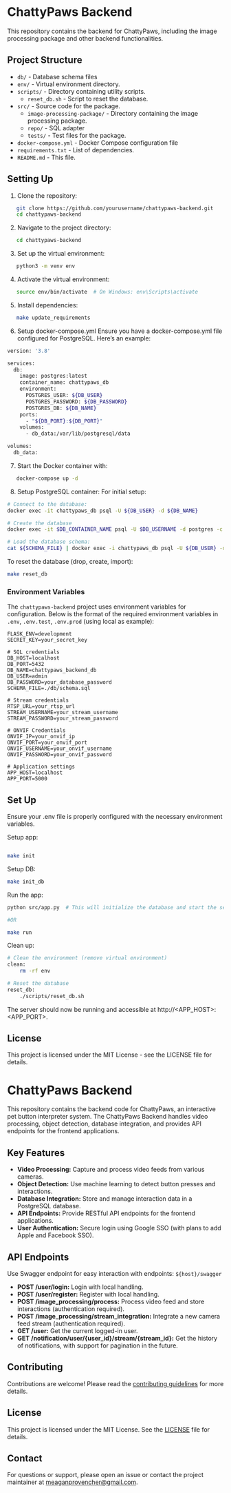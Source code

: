 # ChattyPaws Backend

This repository contains the backend for ChattyPaws, including the image processing package and other backend functionalities.

## Project Structure

- `db/` - Database schema files
- `env/` - Virtual environment directory.
- `scripts/` - Directory containing utility scripts.
  - `reset_db.sh` - Script to reset the database.
- `src/` - Source code for the package.
  - `image-processing-package/` - Directory containing the image processing package.
  - `repo/` - SQL adapter
  - `tests/` - Test files for the package.
- `docker-compose.yml` - Docker Compose configuration file
- `requirements.txt` - List of dependencies.
- `README.md` - This file.

## Setting Up

1. Clone the repository:

```sh
   git clone https://github.com/yourusername/chattypaws-backend.git
   cd chattypaws-backend
```

2. Navigate to the project directory:

```sh
   cd chattypaws-backend
```

3. Set up the virtual environment:

```sh
   python3 -m venv env
```

4. Activate the virtual environment:

```sh
   source env/bin/activate  # On Windows: env\Scripts\activate
```

5. Install dependencies:

```sh
   make update_requirements
```

6. Setup docker-compose.yml
   Ensure you have a docker-compose.yml file configured for PostgreSQL. Here’s an example:

```sh
version: '3.8'

services:
  db:
    image: postgres:latest
    container_name: chattypaws_db
    environment:
      POSTGRES_USER: ${DB_USER}
      POSTGRES_PASSWORD: ${DB_PASSWORD}
      POSTGRES_DB: ${DB_NAME}
    ports:
      - "${DB_PORT}:${DB_PORT}"
    volumes:
      - db_data:/var/lib/postgresql/data

volumes:
  db_data:

```

7. Start the Docker container with:

```sh
   docker-compose up -d
```

8. Setup PostgreSQL container:
   For initial setup:

```sh
# Connect to the database:
docker exec -it chattypaws_db psql -U ${DB_USER} -d ${DB_NAME}

# Create the database
docker exec -it $DB_CONTAINER_NAME psql -U $DB_USERNAME -d postgres -c "CREATE DATABASE $DB_DATABASE_NAME;"

# Load the database schema:
cat ${SCHEMA_FILE} | docker exec -i chattypaws_db psql -U ${DB_USER} -d ${DB_NAME}
```

To reset the database (drop, create, import):

```sh
make reset_db
```

### Environment Variables

The `chattypaws-backend` project uses environment variables for configuration. Below is the format of the required environment variables in `.env`, `.env.test`, `.env.prod` (using local as example):

```plaintext
FLASK_ENV=development
SECRET_KEY=your_secret_key

# SQL credentials
DB_HOST=localhost
DB_PORT=5432
DB_NAME=chattypaws_backend_db
DB_USER=admin
DB_PASSWORD=your_database_password
SCHEMA_FILE=./db/schema.sql

# Stream credentials
RTSP_URL=your_rtsp_url
STREAM_USERNAME=your_stream_username
STREAM_PASSWORD=your_stream_password

# ONVIF Credentials
ONVIF_IP=your_onvif_ip
ONVIF_PORT=your_onvif_port
ONVIF_USERNAME=your_onvif_username
ONVIF_PASSWORD=your_onvif_password

# Application settings
APP_HOST=localhost
APP_PORT=5000
```

## Set Up

Ensure your .env file is properly configured with the necessary environment variables.

Setup app:

```sh

make init
```

Setup DB:

```sh
make init_db
```

Run the app:

```sh
python src/app.py  # This will initialize the database and start the server

#OR

make run
```

Clean up:

```sh
# Clean the environment (remove virtual environment)
clean:
	rm -rf env

# Reset the database
reset_db:
	./scripts/reset_db.sh
```

The server should now be running and accessible at http://<APP_HOST>:<APP_PORT>.

## License

This project is licensed under the MIT License - see the LICENSE file for details.

# ChattyPaws Backend

This repository contains the backend code for ChattyPaws, an interactive pet button interpreter system. The ChattyPaws Backend handles video processing, object detection, database integration, and provides API endpoints for the frontend applications.

## Key Features

- **Video Processing:** Capture and process video feeds from various cameras.
- **Object Detection:** Use machine learning to detect button presses and interactions.
- **Database Integration:** Store and manage interaction data in a PostgreSQL database.
- **API Endpoints:** Provide RESTful API endpoints for the frontend applications.
- **User Authentication:** Secure login using Google SSO (with plans to add Apple and Facebook SSO).

## API Endpoints

Use Swagger endpoint for easy interaction with endpoints: `${host}/swagger`

- **POST /user/login:** Login with local handling.
- **POST /user/register:** Register with local handling.
- **POST /image_processing/process:** Process video feed and store interactions (authentication required).
- **POST /image_processing/stream_integration:** Integrate a new camera feed stream (authentication required).
- **GET /user:** Get the current logged-in user.
- **GET /notification/user/{user_id}/stream/{stream_id}:** Get the history of notifications, with support for pagination in the future.

## Contributing

Contributions are welcome! Please read the [contributing guidelines](CONTRIBUTING.md) for more details.

## License

This project is licensed under the MIT License. See the [LICENSE](LICENSE) file for details.

## Contact

For questions or support, please open an issue or contact the project maintainer at meaganprovencher@gmail.com.
